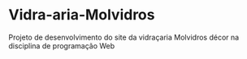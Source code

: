 # Vidra-aria-Molvidros
Projeto de desenvolvimento do site da vidraçaria Molvidros décor na disciplina de programação Web 
